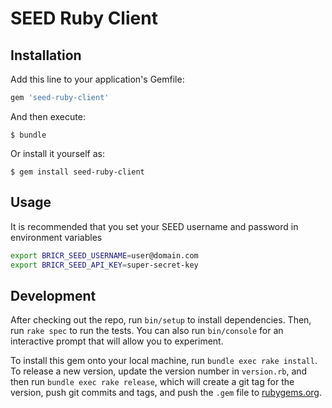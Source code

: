 # SEED Ruby Client

## Installation

Add this line to your application's Gemfile:

```ruby
gem 'seed-ruby-client'
```

And then execute:

    $ bundle

Or install it yourself as:

    $ gem install seed-ruby-client

## Usage

It is recommended that you set your SEED username and password in environment variables

```bash
export BRICR_SEED_USERNAME=user@domain.com
export BRICR_SEED_API_KEY=super-secret-key
```

## Development

After checking out the repo, run `bin/setup` to install dependencies. Then, run `rake spec` to run the tests. You can also run `bin/console` for an interactive prompt that will allow you to experiment.

To install this gem onto your local machine, run `bundle exec rake install`. To release a new version, update the version number in `version.rb`, and then run `bundle exec rake release`, which will create a git tag for the version, push git commits and tags, and push the `.gem` file to [rubygems.org](https://rubygems.org).


